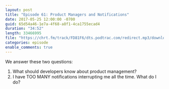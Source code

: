 ```yaml
---
layout: post
title: "Episode 61: Product Managers and Notifications"
date: 2017-05-25 12:00:00 -0700
guid: 65d54a46-1e7a-4f68-a8f1-4ca1755ecad4
duration: "34:52"
length: 33466995
file: "https://chrt.fm/track/FD81F6/dts.podtrac.com/redirect.mp3/download.softskills.audio/sse-061.mp3"
categories: episode
enable_comments: true
---
```


We answer these two questions:

1. What should developers know about product management?
2. I have TOO MANY notifications interrupting me all the time. What do I do?
